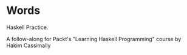 # Words

Haskell Practice. 

A follow-along for Packt's "Learning Haskell Programming" course by Hakim Cassimally 
